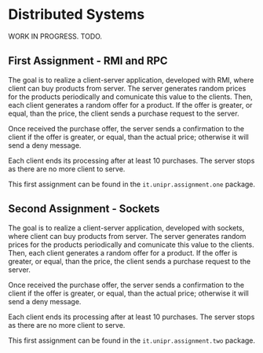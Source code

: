 # Distributed Systems

WORK IN PROGRESS. TODO.

## First Assignment - RMI and RPC

The goal is to realize a client-server application, developed with RMI, where client can buy products from server.
The server generates random prices for the products periodically and comunicate this value to the clients. Then, each client generates a random offer for a product.
If the offer is greater, or equal, than the price, the client sends a purchase request to the server.

Once received the purchase offer, the server sends a confirmation to the client if the offer is greater, or equal, than the actual price; otherwise it will send a deny message.

Each client ends its processing after at least 10 purchases.
The server stops as there are no more client to serve.

This first assignment can be found in the `it.unipr.assignment.one` package.

## Second Assignment - Sockets

The goal is to realize a client-server application, developed with sockets, where client can buy products from server.
The server generates random prices for the products periodically and comunicate this value to the clients. Then, each client generates a random offer for a product.
If the offer is greater, or equal, than the price, the client sends a purchase request to the server.

Once received the purchase offer, the server sends a confirmation to the client if the offer is greater, or equal, than the actual price; otherwise it will send a deny message.

Each client ends its processing after at least 10 purchases.
The server stops as there are no more client to serve.

This first assignment can be found in the `it.unipr.assignment.two` package.